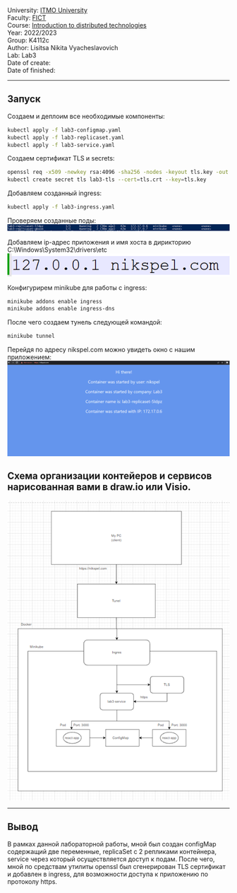 University: [ITMO University](https://itmo.ru/ru/)    
Faculty: [FICT](https://fict.itmo.ru)    
Course: [Introduction to distributed technologies](https://github.com/itmo-ict-faculty/introduction-to-distributed-technologies)    
Year: 2022/2023    
Group: K4112c   
Author: Lisitsa Nikita Vyacheslavovich  
Lab: Lab3   
Date of create:   
Date of finished: 
___
## Запуск

Создаем и деплоим все необходимые компоненты:
```bash
kubectl apply -f lab3-configmap.yaml
kubectl apply -f lab3-replicaset.yaml
kubectl apply -f lab3-service.yaml
```
Создаем сертификат TLS и secrets:
```bash
openssl req -x509 -newkey rsa:4096 -sha256 -nodes -keyout tls.key -out tls.crt -subj "/CN=nikspel.com" -days 20
kubectl create secret tls lab3-tls --cert=tls.crt --key=tls.key
```
Добавляем созданный ingress:
```bash
kubectl apply -f lab3-ingress.yaml
```
Проверяем созданные поды:
![pods](./result/pods.png)

Добавляем ip-адрес приложения и имя хоста в дирикторию C:\Windows\System32\drivers\etc
![result](./result/hosts.png)

Конфигурирем minikube для работы с ingress:
```bash
minikube addons enable ingress
minikube addons enable ingress-dns
```

После чего создаем тунель следующей командой:
```bash
minikube tunnel
```

Перейдя по адресу nikspel.com можно увидеть окно с нашим приложением:
![result](./result/result.png)

## Схема организации контейеров и сервисов нарисованная вами в draw.io или Visio.
![shema](./result/shema.png)
___
## Вывод
В рамках данной лабораторной работы, мной был создан configMap содержащий две переменные, replicaSet с 2 репликами контейнера, service через который осуществляется доступ к подам. После чего, мной по средствам утилиты openssl был сгенерирован TLS сертификат и добавлен в ingress, для возможности доступа к приложению по протоколу https.